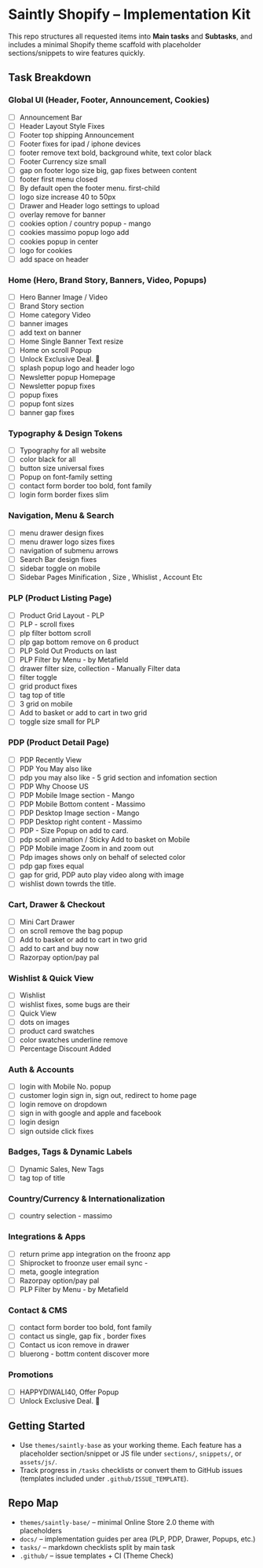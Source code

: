 # Saintly Shopify – Implementation Kit

This repo structures all requested items into **Main tasks** and **Subtasks**, and includes a minimal Shopify theme scaffold with placeholder sections/snippets to wire features quickly.

## Task Breakdown

### Global UI (Header, Footer, Announcement, Cookies)
- [ ] Announcement Bar
- [ ] Header Layout Style Fixes
- [ ] Footer top shipping Announcement
- [ ] Footer fixes for ipad / iphone devices
- [ ] footer remove text bold, background white, text color black
- [ ] Footer Currency size small
- [ ] gap on footer logo size big, gap fixes between content
- [ ] footer first menu closed
- [ ] By default open the footer menu. first-child
- [ ] logo size increase 40 to 50px
- [ ] Drawer and Header logo settings to upload
- [ ] overlay remove for banner
- [ ] cookies option / country popup - mango
- [ ] cookies massimo popup logo add
- [ ] cookies popup in center
- [ ] logo for cookies
- [ ] add space on header

### Home (Hero, Brand Story, Banners, Video, Popups)
- [ ] Hero Banner Image / Video
- [ ] Brand Story section
- [ ] Home category Video
- [ ] banner images
- [ ] add text on banner
- [ ] Home Single Banner Text resize
- [ ] Home on scroll  Popup
- [ ] Unlock Exclusive Deal. 🎉
- [ ] splash popup logo and header logo
- [ ] Newsletter popup Homepage
- [ ] Newsletter popup fixes
- [ ] popup fixes
- [ ] popup font sizes
- [ ] banner gap fixes

### Typography & Design Tokens
- [ ] Typography for all website
- [ ] color black for all
- [ ] button size universal fixes
- [ ] Popup on font-family setting
- [ ] contact form border too bold, font family
- [ ] login form border fixes slim

### Navigation, Menu & Search
- [ ] menu drawer design fixes
- [ ] menu drawer logo sizes fixes
- [ ] navigation of submenu arrows
- [ ] Search Bar design fixes
- [ ] sidebar toggle on mobile
- [ ] Sidebar Pages Minification , Size , Whislist , Account Etc

### PLP (Product Listing Page)
- [ ] Product Grid Layout - PLP
- [ ] PLP - scroll fixes
- [ ] plp filter bottom scroll
- [ ] plp gap bottom remove on 6 product
- [ ] PLP Sold Out Products on last
- [ ] PLP Filter by Menu - by Metafield
- [ ] drawer filter size, collection - Manually Filter data
- [ ] filter toggle
- [ ] grid product fixes
- [ ] tag top of title
- [ ] 3 grid on mobile
- [ ] Add to basket or add to cart in two grid
- [ ] toggle size small for PLP

### PDP (Product Detail Page)
- [ ] PDP Recently View
- [ ] PDP  You May also like
- [ ] pdp you may also like - 5 grid section and infomation section
- [ ] PDP Why Choose US
- [ ] PDP Mobile Image section - Mango
- [ ] PDP  Mobile Bottom content - Massimo
- [ ] PDP  Desktop Image section - Mango
- [ ] PDP  Desktop right content - Massimo
- [ ] PDP - Size Popup on add to card.
- [ ] pdp scoll animation / Sticky Add to basket on Mobile
- [ ] PDP Mobile image Zoom in and zoom out
- [ ] Pdp images shows only on behalf of selected color
- [ ] pdp gap fixes equal
- [ ] gap for grid, PDP auto play video along with image
- [ ] wishlist down towrds the title.

### Cart, Drawer & Checkout
- [ ] Mini Cart Drawer
- [ ] on scroll remove the bag popup
- [ ] Add to basket or add to cart in two grid
- [ ] add to cart and buy now
- [ ] Razorpay option/pay pal

### Wishlist & Quick View
- [ ] Wishlist
- [ ] wishlist fixes, some bugs are their
- [ ] Quick View
- [ ] dots on images
- [ ] product card swatches
- [ ] color swatches underline remove
- [ ] Percentage Discount Added

### Auth & Accounts
- [ ] login with Mobile No. popup
- [ ] customer login sign in, sign out, redirect to home page
- [ ] login remove on dropdown
- [ ] sign in with google and apple and facebook
- [ ] login design
- [ ] sign outside click fixes

### Badges, Tags & Dynamic Labels
- [ ] Dynamic Sales, New Tags
- [ ] tag top of title

### Country/Currency & Internationalization
- [ ] country selection - massimo

### Integrations & Apps
- [ ] return prime app integration on the froonz app
- [ ] Shiprocket to froonze user email sync -
- [ ] meta, google integration
- [ ] Razorpay option/pay pal
- [ ] PLP Filter by Menu - by Metafield

### Contact & CMS
- [ ] contact form border too bold, font family
- [ ] contact us single, gap fix , border fixes
- [ ] Contact us icon remove in drawer
- [ ] bluerong - bottm content discover more

### Promotions
- [ ] HAPPYDIWALI40, Offer Popup
- [ ] Unlock Exclusive Deal. 🎉

## Getting Started

- Use `themes/saintly-base` as your working theme. Each feature has a placeholder section/snippet or JS file under `sections/`, `snippets/`, or `assets/js/`.
- Track progress in `/tasks` checklists or convert them to GitHub issues (templates included under `.github/ISSUE_TEMPLATE`).

## Repo Map
- `themes/saintly-base/` – minimal Online Store 2.0 theme with placeholders
- `docs/` – implementation guides per area (PLP, PDP, Drawer, Popups, etc.)
- `tasks/` – markdown checklists split by main task
- `.github/` – issue templates + CI (Theme Check)
